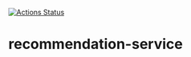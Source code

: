 [![Actions Status](https://github.com/boosky-microservices/recommendation-service/workflows/deploy/badge.svg)](https://github.com/boosky-microservices/recommendation-service/actions)
# recommendation-service
